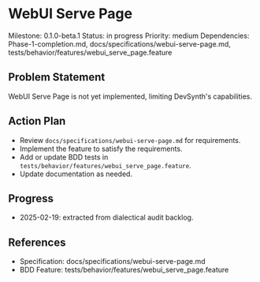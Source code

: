 # WebUI Serve Page
Milestone: 0.1.0-beta.1
Status: in progress
Priority: medium
Dependencies: Phase-1-completion.md, docs/specifications/webui-serve-page.md, tests/behavior/features/webui_serve_page.feature

## Problem Statement
WebUI Serve Page is not yet implemented, limiting DevSynth's capabilities.


## Action Plan
- Review `docs/specifications/webui-serve-page.md` for requirements.
- Implement the feature to satisfy the requirements.
- Add or update BDD tests in `tests/behavior/features/webui_serve_page.feature`.
- Update documentation as needed.

## Progress
- 2025-02-19: extracted from dialectical audit backlog.

## References
- Specification: docs/specifications/webui-serve-page.md
- BDD Feature: tests/behavior/features/webui_serve_page.feature
